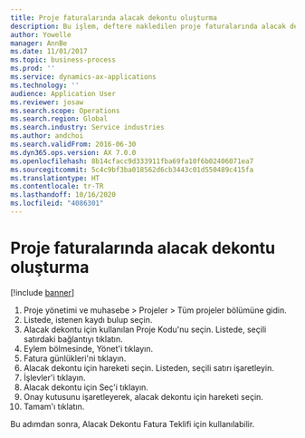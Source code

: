 ```yaml
---
title: Proje faturalarında alacak dekontu oluşturma
description: Bu işlem, deftere nakledilen proje faturalarında alacak dekontunun nasıl oluşturulacağını gösterir.
author: Yowelle
manager: AnnBe
ms.date: 11/01/2017
ms.topic: business-process
ms.prod: ''
ms.service: dynamics-ax-applications
ms.technology: ''
audience: Application User
ms.reviewer: josaw
ms.search.scope: Operations
ms.search.region: Global
ms.search.industry: Service industries
ms.author: andchoi
ms.search.validFrom: 2016-06-30
ms.dyn365.ops.version: AX 7.0.0
ms.openlocfilehash: 8b14cfacc9d333911fba69fa10f6b02406071ea7
ms.sourcegitcommit: 5c4c9bf3ba018562d6cb3443c01d550489c415fa
ms.translationtype: HT
ms.contentlocale: tr-TR
ms.lasthandoff: 10/16/2020
ms.locfileid: "4086301"
---
```

# <a name="create-a-credit-note-on-project-invoices"></a>Proje faturalarında alacak dekontu oluşturma

[!include [banner](../../includes/banner.md)]

1. Proje yönetimi ve muhasebe > Projeler > Tüm projeler bölümüne gidin. 
2. Listede, istenen kaydı bulup seçin. 
3. Alacak dekontu için kullanılan Proje Kodu'nu seçin. Listede, seçili satırdaki bağlantıyı tıklatın. 
4. Eylem bölmesinde, Yönet'i tıklayın. 
5. Fatura günlükleri'ni tıklayın. 
6. Alacak dekontu için hareketi seçin. Listeden, seçili satırı işaretleyin. 
7. İşlevler'i tıklayın. 
8. Alacak dekontu için Seç'i tıklayın. 
9. Onay kutusunu işaretleyerek, alacak dekontu için hareketi seçin.
10. Tamam'ı tıklatın. 

Bu adımdan sonra, Alacak Dekontu Fatura Teklifi için kullanılabilir.

